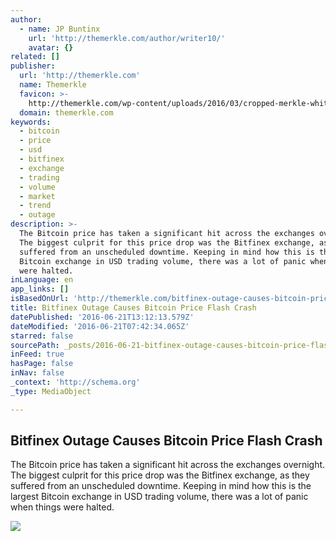 ```yaml
---
author:
  - name: JP Buntinx
    url: 'http://themerkle.com/author/writer10/'
    avatar: {}
related: []
publisher:
  url: 'http://themerkle.com'
  name: Themerkle
  favicon: >-
    http://themerkle.com/wp-content/uploads/2016/03/cropped-merkle-white-1-192x192.png
  domain: themerkle.com
keywords:
  - bitcoin
  - price
  - usd
  - bitfinex
  - exchange
  - trading
  - volume
  - market
  - trend
  - outage
description: >-
  The Bitcoin price has taken a significant hit across the exchanges overnight.
  The biggest culprit for this price drop was the Bitfinex exchange, as they
  suffered from an unscheduled downtime. Keeping in mind how this is the largest
  Bitcoin exchange in USD trading volume, there was a lot of panic when things
  were halted.
inLanguage: en
app_links: []
isBasedOnUrl: 'http://themerkle.com/bitfinex-outage-causes-bitcoin-price-flash-crash/'
title: Bitfinex Outage Causes Bitcoin Price Flash Crash
datePublished: '2016-06-21T13:12:13.579Z'
dateModified: '2016-06-21T07:42:34.065Z'
starred: false
sourcePath: _posts/2016-06-21-bitfinex-outage-causes-bitcoin-price-flash-crash.md
inFeed: true
hasPage: false
inNav: false
_context: 'http://schema.org'
_type: MediaObject

---
```

<article style=""><h1>Bitfinex Outage Causes Bitcoin Price Flash Crash</h1><p>The Bitcoin price has taken a significant hit across the exchanges overnight. The biggest culprit for this price drop was the Bitfinex exchange, as they suffered from an unscheduled downtime. Keeping in mind how this is the largest Bitcoin exchange in USD trading volume, there was a lot of panic when things were halted.</p><img src="http://themerkle.com/wp-content/uploads/2016/06/shutterstock_85721332.jpg" /></article>